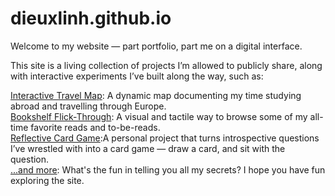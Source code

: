 # dieuxlinh.github.io
Welcome to my website — part portfolio, part me on a digital interface.

This site is a living collection of projects I’m allowed to publicly share, along with interactive experiments I’ve built along the way, such as:<br>

[Interactive Travel Map](https://www.dieuxlinh.com/abroad/study-abroad.html): A dynamic map documenting my time studying abroad and travelling through Europe.<br>
[Bookshelf Flick-Through](https://www.dieuxlinh.com/reading/reading.html): A visual and tactile way to browse some of my all-time favorite reads and to-be-reads.<br>
[Reflective Card Game](https://www.dieuxlinh.com/thinking/decks.html):A personal project that turns introspective questions I’ve wrestled with into a card game — draw a card, and sit with the question.<br>
[...and more](https://www.dieuxlinh.com/): What's the fun in telling you all my secrets? I hope you have fun exploring the site.
